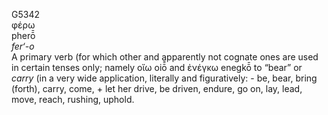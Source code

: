 G5342  
φέρω  
pherō̄  
*fer‘-o*  
A primary verb (for which other and apparently not cognate ones are used
in certain tenses only; namely οἴω oiō̄̄ and ἐνέγκω enegkō̄ to “bear” or
*carry* (in a very wide application, literally and figuratively: - be,
bear, bring (forth), carry, come, + let her drive, be driven, endure, go
on, lay, lead, move, reach, rushing, uphold.  
